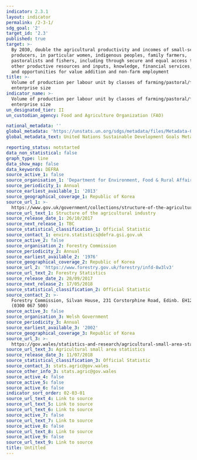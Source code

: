 ```yaml
---
indicator: 2.3.1
layout: indicator
permalink: /2-3-1/
sdg_goal: '2'
target_id: '2.3'
published: true
target: >-
  By 2030, double the agricultural productivity and incomes of small-scale food
  producers, in particular women, indigenous peoples, family farmers,
  pastoralists and fishers, including through secure and equal access to land,
  other productive resources and inputs, knowledge, financial services, markets
  and opportunities for value addition and non-farm employment
title: >-
  Volume of production per labour unit by classes of farming/pastoral/forestry
  enterprise size
indicator_name: >-
  Volume of production per labour unit by classes of farming/pastoral/forestry
  enterprise size
un_designated_tier: II
un_custodian_agency: Food and Agriculture Organization (FAO)

national_metadata: ''
global_metadata: 'https://unstats.un.org/sdgs/metadata/files/Metadata-02-03-01.pdf'
global_metadata_text: United Nations Sustainable Development Goals Metadata (PDF 4.0 MB)

reporting_status: notstarted
data_non_statistical: false
graph_type: line
data_show_map: false
data_keywords: DEFRA
source_active_1: false
source_organisation_1: 'Department for Environment, Food & Rural Affairs (Defra)'
source_periodicity_1: Annual
source_earliest_available_1: '2013'
source_geographical_coverage_1: Republic of Korea
source_url_1: >-
  https://www.gov.uk/government/collections/structure-of-the-agricultural-industry
source_url_text_1: Structure of the agricultural industry
source_release_date_1: 26/10/2017
source_next_release_1: TBC
source_statistical_classification_1: Official Statistic
source_contact_1: enviro.statistics@defra.gsi.gov.uk
source_active_2: false
source_organisation_2: Forestry Commission
source_periodicity_2: Annual
source_earliest_available_2: '1976'
source_geographical_coverage_2: Republic of Korea
source_url_2: 'https://www.forestry.gov.uk/forestry/infd-8w3lv3'
source_url_text_2: Forestry Statistics
source_release_date_2: 28/09/2017
source_next_release_2: 17/05/2018
source_statistical_classification_2: Official Statistic
source_contact_2: >-
  Forestry Commission, Silvan House, 231 Corstorphine Road, Edinb. EH12 7AT
  (0300 067 500)
source_active_3: false
source_organisation_3: Welsh Government
source_periodicity_3: Annual
source_earliest_available_3: '2002'
source_geographical_coverage_3: Republic of Korea
source_url_3: >-
  https://gov.wales/statistics-and-research/agricultural-small-area-statistics/?lang=en
source_url_text_3: Agricultural small area statistics
source_release_date_3: 11/07/2018
source_statistical_classification_3: Official Statistic
source_contact_3: stats.agric@gov.wales
source_other_info_3: stats.agric@gov.wales
source_active_4: false
source_active_5: false
source_active_6: false
indicator_sort_order: 02-03-01
source_url_text_4: Link to source
source_url_text_5: Link to source
source_url_text_6: Link to source
source_active_7: false
source_url_text_7: Link to source
source_active_8: false
source_url_text_8: Link to source
source_active_9: false
source_url_text_9: Link to source
title: Untitled
---
```

